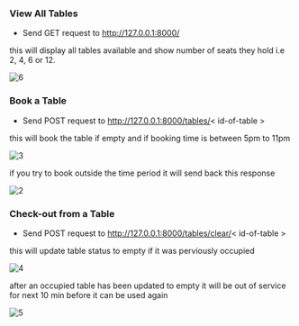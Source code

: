
### View All Tables

- Send GET request to http://127.0.0.1:8000/ 

this will display all tables available and show number of seats they hold i.e 2, 4, 6 or 12.

![6](https://user-images.githubusercontent.com/38029772/156493160-ebaa7550-3336-4e33-9b29-81204b56f1d4.png)


### Book a Table

- Send POST request to http://127.0.0.1:8000/tables/< id-of-table >

this will book the table if empty and if booking time is between 5pm to 11pm

![3](https://user-images.githubusercontent.com/38029772/156491869-d50d5af5-b549-4aee-ad75-414fc8d98dd6.png)

if you try to book outside the time period it will send back this response

![2](https://user-images.githubusercontent.com/38029772/156492091-684811aa-3eb7-474a-90a7-226dae59c81b.png)

### Check-out from a Table

- Send POST request to http://127.0.0.1:8000/tables/clear/< id-of-table >

this will update table status to empty if it was perviously occupied

![4](https://user-images.githubusercontent.com/38029772/156492282-88b9250a-42e4-4194-8062-806149920196.png)

after an occupied table has been updated to empty it will be out of service for next 10 min before it can be used again

![5](https://user-images.githubusercontent.com/38029772/156492463-38918661-9e02-4b83-b700-7adf4964f448.png)

